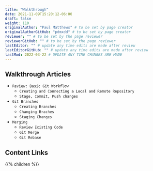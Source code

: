 ```yaml
---
title: "Walkthrough"
date: 2021-11-09T15:20:12-06:00
draft: false
weight: 110
originalAuthor: "Paul Matthews" # to be set by page creator
originalAuthorGitHub: "pdmxdd" # to be set by page creator
reviewer: "" # to be set by the page reviewer
reviewerGitHub: "" # to be set by the page reviewer
lastEditor: "" # update any time edits are made after review
lastEditorGitHub: "" # update any time edits are made after review
lastMod: 2022-03-22 # UPDATE ANY TIME CHANGES ARE MADE
---
```


## Walkthrough Articles

- `Review: Basic Git Workflow`
  - `Creating and Connecting a Local and Remote Repository`
  - `Stage, Commit, Push changes`
- `Git Branches`
  - `Creating Branches`
  - `Changing Braches`
  - `Staging Changes`
- `Merging`
  - `Review Existing Code`
  - `Git Merge`
  - `Git Rebase`

## Content Links

{{% children %}}